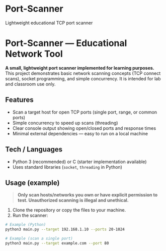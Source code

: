 # Port-Scanner
Lightweight educational TCP port scanner
# Port-Scanner — Educational Network Tool

**A small, lightweight port scanner implemented for learning purposes.**  
This project demonstrates basic network scanning concepts (TCP connect scans), socket programming, and simple concurrency. It is intended for lab and classroom use only.

## Features
- Scan a target host for open TCP ports (single port, range, or common ports)
- Simple concurrency to speed up scans (threading)
- Clear console output showing open/closed ports and response times
- Minimal external dependencies — easy to run on a local machine

## Tech / Languages
- Python 3 (recommended) or C (starter implementation available)
- Uses standard libraries (`socket`, `threading` in Python)

## Usage (example)
> **Only scan hosts/networks you own or have explicit permission to test. Unauthorized scanning is illegal and unethical.**

1. Clone the repository or copy the files to your machine.
2. Run the scanner:
```bash
# Example (Python)
python3 main.py --target 192.168.1.10 --ports 20-1024

# Example (scan a single port)
python3 main.py --target example.com --port 80
